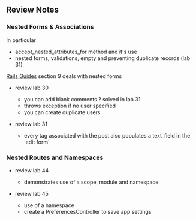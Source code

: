 ## Review Notes

### Nested Forms & Associations

In particular
- accept_nested_attributes_for method and it's use
- nested forms, validations, empty and preventing duplicate records (lab 31)

[Rails Guides](http://guides.rubyonrails.org/form_helpers.html) section 9 deals with nested forms

- review lab 30
	- you can add blank comments ? solved in lab 31
  - throws exception if no user specified
  - you can create duplicate users
  
- review lab 31
	- every tag associated with the post also populates a text_field in the 'edit form'
	

### Nested Routes and Namespaces

- review lab 44
	- demonstrates use of a scope, module and namespace
		
- review lab 45
	- use of a namespace
	- create a PreferencesController to save app settings		
	